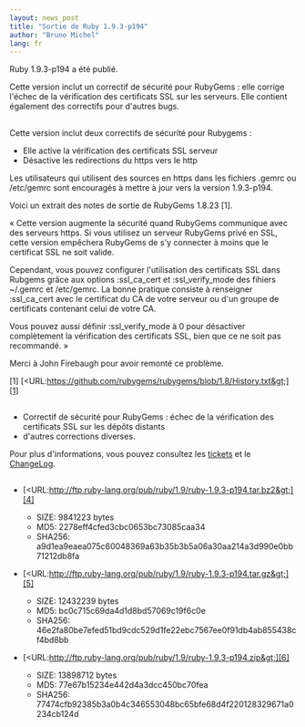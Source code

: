 ```yaml
---
layout: news_post
title: "Sortie de Ruby 1.9.3-p194"
author: "Bruno Michel"
lang: fr
---
```


Ruby 1.9.3-p194 a été publié.

Cette version inclut un correctif de sécurité pour RubyGems : elle
corrige l\'échec de la vérification des certificats SSL sur les
serveurs. Elle contient également des correctifs pour d\'autres bugs.

## 

Cette version inclut deux correctifs de sécurité pour Rubygems :

* Elle active la vérification des certificats SSL serveur
* Désactive les redirections du https vers le http

Les utilisateurs qui utilisent des sources en https dans les fichiers
.gemrc ou /etc/gemrc sont encouragés à mettre à jour vers la version
1.9.3-p194.

Voici un extrait des notes de sortie de RubyGems 1.8.23 \[1\].

« Cette version augmente la sécurité quand RubyGems communique avec des
serveurs https. Si vous utilisez un serveur RubyGems privé en SSL, cette
version empêchera RubyGems de s\'y connecter à moins que le certificat
SSL ne soit valide.

Cependant, vous pouvez configurer l\'utilisation des certificats SSL
dans Rubgems grâce aux options :ssl\_ca\_cert et :ssl\_verify\_mode des
fihiers ~/.gemrc et /etc/gemrc. La bonne pratique consiste à renseigner
:ssl\_ca\_cert avec le certificat du CA de votre serveur ou d\'un groupe
de certificats contenant celui de votre CA.

Vous pouvez aussi définir :ssl\_verify\_mode à 0 pour désactiver
complètement la vérification des certificats SSL, bien que ce ne soit
pas recommandé. »

Merci à John Firebaugh pour avoir remonté ce problème.

\[1\]
[&lt;URL:https://github.com/rubygems/rubygems/blob/1.8/History.txt&gt;][1]

## 

* Correctif de sécurité pour RubyGems : échec de la vérification des
  certificats SSL sur les dépôts distants
* d\'autres corrections diverses.

Pour plus d\'informations, vous pouvez consultez les [tickets][2] et le
[ChangeLog][3].

## 

* [&lt;URL:http://ftp.ruby-lang.org/pub/ruby/1.9/ruby-1.9.3-p194.tar.bz2&gt;][4]
  * SIZE: 9841223 bytes
  * MD5: 2278eff4cfed3cbc0653bc73085caa34
  * SHA256:
    a9d1ea9eaea075c60048369a63b35b3b5a06a30aa214a3d990e0bb71212db8fa

* [&lt;URL:http://ftp.ruby-lang.org/pub/ruby/1.9/ruby-1.9.3-p194.tar.gz&gt;][5]
  * SIZE: 12432239 bytes
  * MD5: bc0c715c69da4d1d8bd57069c19f6c0e
  * SHA256:
    46e2fa80be7efed51bd9cdc529d1fe22ebc7567ee0f91db4ab855438cf4bd8bb

* [&lt;URL:http://ftp.ruby-lang.org/pub/ruby/1.9/ruby-1.9.3-p194.zip&gt;][6]
  * SIZE: 13898712 bytes
  * MD5: 77e67b15234e442d4a3dcc450bc70fea
  * SHA256:
    77474cfb92385b3a0b4c346553048bc65bfe68d4f220128329671a0234cb124d



[1]: https://github.com/rubygems/rubygems/blob/1.8/History.txt 
[2]: https://bugs.ruby-lang.org/projects/ruby-193/issues?set_filter=1&amp;status_id=5 
[3]: http://svn.ruby-lang.org/repos/ruby/tags/v1_9_3_194/ChangeLog 
[4]: http://ftp.ruby-lang.org/pub/ruby/1.9/ruby-1.9.3-p194.tar.bz2 
[5]: http://ftp.ruby-lang.org/pub/ruby/1.9/ruby-1.9.3-p194.tar.gz 
[6]: http://ftp.ruby-lang.org/pub/ruby/1.9/ruby-1.9.3-p194.zip 
